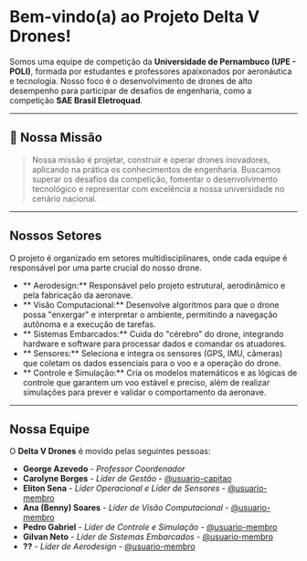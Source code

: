 # Bem-vindo(a) ao Projeto Delta V Drones! 

Somos uma equipe de competição da **Universidade de Pernambuco (UPE - POLI)**, formada por estudantes e professores apaixonados por aeronáutica e tecnologia. Nosso foco é o desenvolvimento de drones de alto desempenho para participar de desafios de engenharia, como a competição **SAE Brasil Eletroquad**.



---

## 🎯 Nossa Missão

> Nossa missão é projetar, construir e operar drones inovadores, aplicando na prática os conhecimentos de engenharia. Buscamos superar os desafios da competição, fomentar o desenvolvimento tecnológico e representar com excelência a nossa universidade no cenário nacional.

---

##  Nossos Setores

O projeto é organizado em setores multidisciplinares, onde cada equipe é responsável por uma parte crucial do nosso drone.

* ** Aerodesign:** Responsável pelo projeto estrutural, aerodinâmico e pela fabricação da aeronave.
* ** Visão Computacional:** Desenvolve algoritmos para que o drone possa "enxergar" e interpretar o ambiente, permitindo a navegação autônoma e a execução de tarefas.
* ** Sistemas Embarcados:** Cuida do "cérebro" do drone, integrando hardware e software para processar dados e comandar os atuadores.
* ** Sensores:** Seleciona e integra os sensores (GPS, IMU, câmeras) que coletam os dados essenciais para o voo e a operação do drone.
* ** Controle e Simulação:** Cria os modelos matemáticos e as lógicas de controle que garantem um voo estável e preciso, além de realizar simulações para prever e validar o comportamento da aeronave.

---

## Nossa Equipe

O **Delta V Drones** é movido pelas seguintes pessoas:

* **George Azevedo** - *Professor Coordenador*
* **Carolyne Borges** - *Líder de Gestão* - [@usuario-capitao](https://github.com/usuario-capitao)
* **Eliton Sena** - *Líder Operacional e Líder de Sensores* - [@usuario-membro](https://github.com/usuario-membro)
* **Ana (Benny) Soares** - *Líder de Visão Computacional* - [@usuario-membro](https://github.com/usuario-membro)
* **Pedro Gabriel** - *Líder de Controle e Simulação* - [@usuario-membro](https://github.com/usuario-membro)
* **Gilvan Neto** - *Líder de Sistemas Embarcados* - [@usuario-membro](https://github.com/usuario-membro)
* **??** - *Líder de Aerodesign* - [@usuario-membro](https://github.com/usuario-membro)
